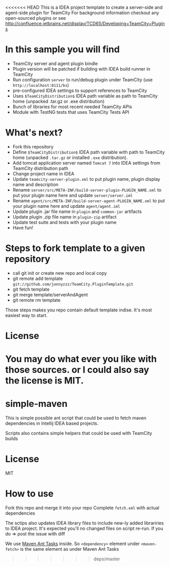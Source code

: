 <<<<<<< HEAD
This is a IDEA project template to create a server-side and agent-side plugin for TeamCity
For background information checkout any open-sourced plugins or see http://confluence.jetbrains.net/display/TCD65/Developing+TeamCity+Plugins
 

In this sample you will find
=============================
- TeamCity server and agent plugin bindle
- Plugin version will be patched if building with IDEA build runner in TeamCity
- Run configuration `server` to run/debug plugin under TeamCity (use `http://localhost:8111/bs`)
- pre-configured IDEA settings to support references to TeamCity
- Uses `$TeamCityDistribution$` IDEA path variable as path to TeamCity home (unpacked .tar.gz or .exe distribution)
- Bunch of libraries for most recent needed TeamCity APIs
- Module with TestNG tests that uses TeamCity Tests API


What's next? 
=============
 - Fork this repository
 - Define `$TeamCityDistribution$` IDEA path variable with path to TeamCity home (unpacked `.tar.gz` or installed `.exe` distribution).
 - Add tomcat application server named `Tomcat 7` into IDEA settings from TeamCity distribution path
 - Change project name in IDEA
 - Update `teamcity-server-plugin.xml` to put plugin name, plugin display name and description
 - Rename `server/src/META-INF/build-server-plugin-PLUGIN_NAME.xml` to put your plugin name here and update `server/server.iml`
 - Rename `agent/src/META-INF/build-server-agent-PLUGIN_NAME.xml` to put your plugin name here and update `agent/agent.iml`
 - Update plugin .jar file name in `plugin` and `common-jar` artifacts
 - Update plugin .zip file name in `plugin-zip` artifact
 - Update test suite and tests with your plugin name
 - Have fun!


Steps to fork template to a given repository
===========================================
 - call git init or create new repo and local copy
 - git remote add template `git://github.com/jonnyzzz/TeamCity.PluginTemplate.git`
 - git fetch template
 - git merge template/serverAndAgent
 - git remote rm template

Those steps makes you repo contain default template indise. 
It's most easiest way to start.


License
=======
You may do what ever you like with those sources. 
or I could also say the license is MIT.
=======
simple-maven
============

This is simple possible ant script that could be used to fetch 
maven dependencies in Intellij IDEA based projects.

Scripts also contains simple helpers that could be used with TeamCity builds

License
=======
MIT


How to use
==========
Fork this repo and merge it into your repo
Complete ```fetch.xml``` with actual dependencies

The sctips also updates IDEA library files to include new-ly added librariries to IDEA project.
It's expected you'll no changed files on script re-run. If you do => post the issue with diff 

We use  [Maven Ant Tasks](http://maven.apache.org/ant-tasks/examples/dependencies.html)
inside. So `<dependency>` element under `<maven-fetch>` is the same
element as under Maven Ant Tasks
>>>>>>> deps/master
